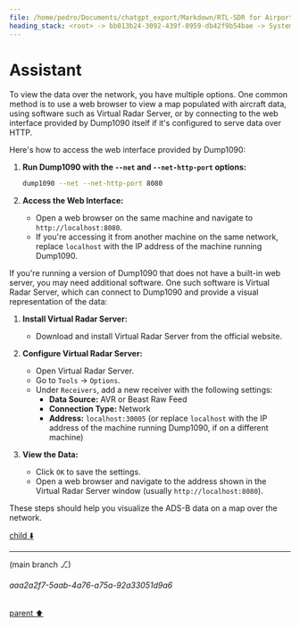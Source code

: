 ```yaml
---
file: /home/pedro/Documents/chatgpt_export/Markdown/RTL-SDR for Airport Broadcasts.md
heading_stack: <root> -> bb013b24-3092-439f-8959-db42f9b54bae -> System -> d927efc8-ebc0-4513-9b1a-c382f89937f7 -> System -> aaa2974b-2a43-49d9-bb4d-8d5ba31e6056 -> User -> 8ba95a48-504d-4c21-988a-9f2dd1bf1c3f -> Assistant -> Hardware and Software Requirements: -> Setup Steps: -> aaa24b05-31f8-42fc-84e2-4a44e22ebf99 -> User -> 88197d06-86d4-4db6-b492-c813068caaa4 -> Assistant -> aaa20814-5ced-4fc9-9680-5b11a506b7da -> User -> a9a2de9f-3ceb-40b6-8190-2fa426b79dd6 -> Assistant
---
```

# Assistant

To view the data over the network, you have multiple options. One common method is to use a web browser to view a map populated with aircraft data, using software such as Virtual Radar Server, or by connecting to the web interface provided by Dump1090 itself if it's configured to serve data over HTTP.

Here's how to access the web interface provided by Dump1090:

1. **Run Dump1090 with the `--net` and `--net-http-port` options:**
   ```bash
   dump1090 --net --net-http-port 8080
   ```

2. **Access the Web Interface:**
   - Open a web browser on the same machine and navigate to `http://localhost:8080`.
   - If you're accessing it from another machine on the same network, replace `localhost` with the IP address of the machine running Dump1090.

If you're running a version of Dump1090 that does not have a built-in web server, you may need additional software. One such software is Virtual Radar Server, which can connect to Dump1090 and provide a visual representation of the data:

1. **Install Virtual Radar Server:**
   - Download and install Virtual Radar Server from the official website.

2. **Configure Virtual Radar Server:**
   - Open Virtual Radar Server.
   - Go to `Tools` → `Options`.
   - Under `Receivers`, add a new receiver with the following settings:
     - **Data Source:** AVR or Beast Raw Feed
     - **Connection Type:** Network
     - **Address:** `localhost:30005` (or replace `localhost` with the IP address of the machine running Dump1090, if on a different machine)

3. **View the Data:**
   - Click `OK` to save the settings.
   - Open a web browser and navigate to the address shown in the Virtual Radar Server window (usually `http://localhost:8080`).

These steps should help you visualize the ADS-B data on a map over the network.

[child ⬇️](#aaa2a2f7-5aab-4a76-a75a-92a33051d9a6)

---

(main branch ⎇)
###### aaa2a2f7-5aab-4a76-a75a-92a33051d9a6
[parent ⬆️](#a9a2de9f-3ceb-40b6-8190-2fa426b79dd6)
